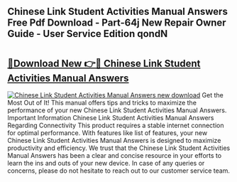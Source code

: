 ## Chinese Link Student Activities Manual Answers Free Pdf Download - Part-64j New Repair Owner Guide - User Service Edition qondN

# <h2><a href="http://bc84556.oget.top/?id=Chinese+Link+Student+Activities+Manual+Answers">🔗Download New 👉🔴 Chinese Link Student Activities Manual Answers</a></h2>

[![Chinese Link Student Activities Manual Answers new download](https://i.imgur.com/5g1atiW.png)](http://bc84556.oget.top/?id=Chinese+Link+Student+Activities+Manual+Answers)
Get the Most Out of It! This manual offers tips and tricks to maximize the performance of your new Chinese Link Student Activities Manual Answers. Important Information Chinese Link Student Activities Manual Answers Regarding Connectivity This product requires a stable internet connection for optimal performance. With features like list of features, your new Chinese Link Student Activities Manual Answers is designed to maximize productivity and efficiency. We trust that the Chinese Link Student Activities Manual Answers has been a clear and concise resource in your efforts to learn the ins and outs of your new device. In case of any queries or concerns, please do not hesitate to reach out to our customer service team.
